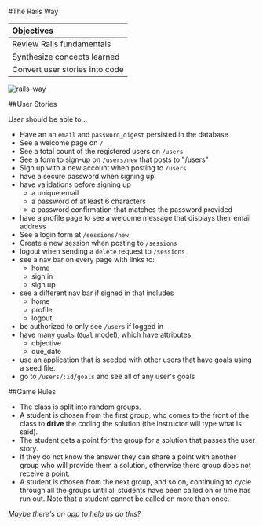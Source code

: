 #The Rails Way

| Objectives |
| :---- |
| Review Rails fundamentals |
| Synthesize concepts learned |
| Convert user stories into code |

![rails-way](http://i.giphy.com/MsvRClUHCl4S4.gif)


##User Stories

User should be able to...

* Have an an `email` and `password_digest` persisted in the database
* See a welcome page on `/`
* See a total count of the registered users on `/users`
* See a form to sign-up on `/users/new` that posts to "/users"
* Sign up with a new account when posting to `/users`
* have a secure password when signing up
* have validations before signing up
    * a unique email
    * a password of at least 6 characters
    * a password confirmation that matches the password provided
* have a profile page to see a welcome message that displays their email address
* See a login form at `/sessions/new`
* Create a new session when posting to `/sessions`
* logout when sending a `delete` request to `/sessions`
* see a nav bar on every page with links to:
    * home
    * sign in
    * sign up
* see a different nav bar if signed in that includes
    * home
    * profile
    * logout
* be authorized to only see `/users` if logged in
* have many `goals` (`Goal` model), which have attributes:
    * objective
    * due_date
* use an application that is seeded with other users that have goals using a seed file.
* go to `/users/:id/goals` and see all of any user's goals


##Game Rules

* The class is split into random groups.
* A student is chosen from the first group, who comes to the front of the class to **drive** the coding the solution (the instructor will type what is said).
* The student gets a point for the group for a solution that passes the user story.
* If they do not know the answer they can share a point with another group who will provide them a solution, otherwise there group does not receive a point.
* A student is chosen from the next group, and so on, continuing to cycle through all the groups until all students have been called on or time has run out. Note that a student cannot be called on more than once.

*Maybe there's an [app](https://github.com/iliastsangaris/random-groups) to help us do this?*
